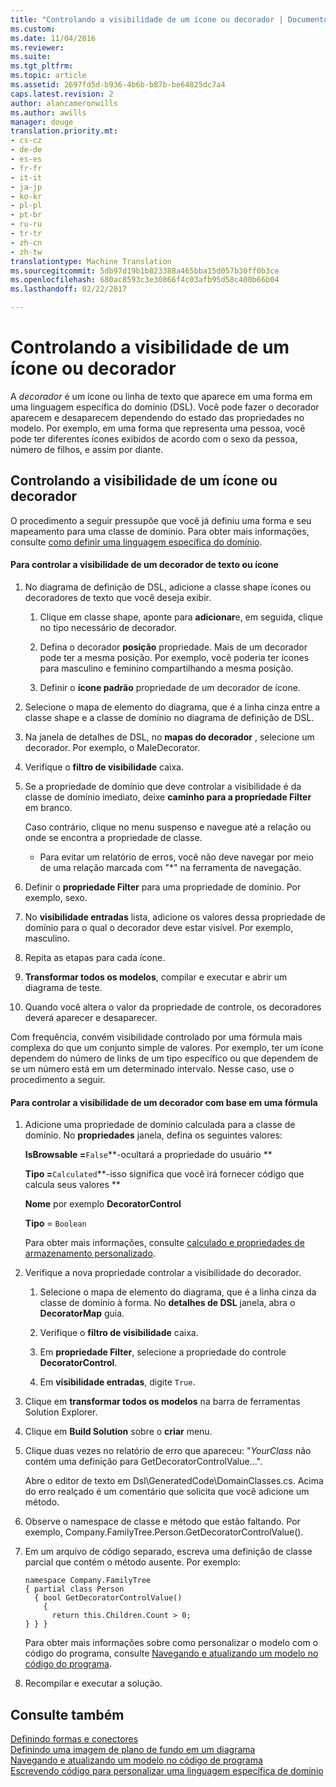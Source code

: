 ```yaml
---
title: "Controlando a visibilidade de um ícone ou decorador | Documentos do Microsoft"
ms.custom: 
ms.date: 11/04/2016
ms.reviewer: 
ms.suite: 
ms.tgt_pltfrm: 
ms.topic: article
ms.assetid: 2697fd5d-b936-4b6b-b87b-be64825dc7a4
caps.latest.revision: 2
author: alancameronwills
ms.author: awills
manager: douge
translation.priority.mt:
- cs-cz
- de-de
- es-es
- fr-fr
- it-it
- ja-jp
- ko-kr
- pl-pl
- pt-br
- ru-ru
- tr-tr
- zh-cn
- zh-tw
translationtype: Machine Translation
ms.sourcegitcommit: 5db97d19b1b823388a465bba15d057b30ff0b3ce
ms.openlocfilehash: 680ac8593c3e30866f4c03afb95d58c400b66b04
ms.lasthandoff: 02/22/2017

---
```

# <a name="controlling-the-visibility-of-an-icon-or-decorator"></a>Controlando a visibilidade de um ícone ou decorador
A *decorador* é um ícone ou linha de texto que aparece em uma forma em uma linguagem específica do domínio (DSL). Você pode fazer o decorador aparecem e desaparecem dependendo do estado das propriedades no modelo. Por exemplo, em uma forma que representa uma pessoa, você pode ter diferentes ícones exibidos de acordo com o sexo da pessoa, número de filhos, e assim por diante.  
  
## <a name="controlling-the-visibility-of-an-icon-or-decorator"></a>Controlando a visibilidade de um ícone ou decorador  
 O procedimento a seguir pressupõe que você já definiu uma forma e seu mapeamento para uma classe de domínio. Para obter mais informações, consulte [como definir uma linguagem específica do domínio](../modeling/how-to-define-a-domain-specific-language.md).  
  
#### <a name="to-control-the-visibility-of-an-icon-or-text-decorator"></a>Para controlar a visibilidade de um decorador de texto ou ícone  
  
1.  No diagrama de definição de DSL, adicione a classe shape ícones ou decoradores de texto que você deseja exibir.  
  
    1.  Clique em classe shape, aponte para **adicionar**e, em seguida, clique no tipo necessário de decorador.  
  
    2.  Defina o decorador **posição** propriedade. Mais de um decorador pode ter a mesma posição. Por exemplo, você poderia ter ícones para masculino e feminino compartilhando a mesma posição.  
  
    3.  Definir o **ícone padrão** propriedade de um decorador de ícone.  
  
2.  Selecione o mapa de elemento do diagrama, que é a linha cinza entre a classe shape e a classe de domínio no diagrama de definição de DSL.  
  
3.  Na janela de detalhes de DSL, no **mapas do decorador** , selecione um decorador. Por exemplo, o MaleDecorator.  
  
4.  Verifique o **filtro de visibilidade** caixa.  
  
5.  Se a propriedade de domínio que deve controlar a visibilidade é da classe de domínio imediato, deixe **caminho para a propriedade Filter** em branco.  
  
     Caso contrário, clique no menu suspenso e navegue até a relação ou onde se encontra a propriedade de classe.  
  
    -   Para evitar um relatório de erros, você não deve navegar por meio de uma relação marcada com "*" na ferramenta de navegação.  
  
6.  Definir o **propriedade Filter** para uma propriedade de domínio. Por exemplo, sexo.  
  
7.  No **visibilidade entradas** lista, adicione os valores dessa propriedade de domínio para o qual o decorador deve estar visível. Por exemplo, masculino.  
  
8.  Repita as etapas para cada ícone.  
  
9. **Transformar todos os modelos**, compilar e executar e abrir um diagrama de teste.  
  
10. Quando você altera o valor da propriedade de controle, os decoradores deverá aparecer e desaparecer.  
  
 Com frequência, convém visibilidade controlado por uma fórmula mais complexa do que um conjunto simple de valores. Por exemplo, ter um ícone dependem do número de links de um tipo específico ou que dependem de se um número está em um determinado intervalo. Nesse caso, use o procedimento a seguir.  
  
#### <a name="to-control-the-visibility-of-a-decorator-based-on-a-formula"></a>Para controlar a visibilidade de um decorador com base em uma fórmula  
  
1.  Adicione uma propriedade de domínio calculada para a classe de domínio. No **propriedades** janela, defina os seguintes valores:  
  
     **IsBrowsable =**`False`**-ocultará a propriedade do usuário    **  
  
     **Tipo =**`Calculated`**-isso significa que você irá fornecer código que calcula seus valores    **  
  
     **Nome** por exemplo **DecoratorControl**  
  
     **Tipo** = `Boolean`  
  
     Para obter mais informações, consulte [calculado e propriedades de armazenamento personalizado](../modeling/calculated-and-custom-storage-properties.md).  
  
2.  Verifique a nova propriedade controlar a visibilidade do decorador.  
  
    1.  Selecione o mapa de elemento do diagrama, que é a linha cinza da classe de domínio à forma. No **detalhes de DSL** janela, abra o **DecoratorMap** guia.  
  
    2.  Verifique o **filtro de visibilidade** caixa.  
  
    3.  Em **propriedade Filter**, selecione a propriedade do controle **DecoratorControl**.  
  
    4.  Em **visibilidade entradas**, digite `True`.  
  
3.  Clique em **transformar todos os modelos** na barra de ferramentas Solution Explorer.  
  
4.  Clique em **Build Solution** sobre o **criar** menu.  
  
5.  Clique duas vezes no relatório de erro que apareceu: "*YourClass* não contém uma definição para GetDecoratorControlValue...".  
  
     Abre o editor de texto em Dsl\GeneratedCode\DomainClasses.cs. Acima do erro realçado é um comentário que solicita que você adicione um método.  
  
6.  Observe o namespace de classe e método que estão faltando.  Por exemplo, Company.FamilyTree.Person.GetDecoratorControlValue().  
  
7.  Em um arquivo de código separado, escreva uma definição de classe parcial que contém o método ausente. Por exemplo:  
  
    ```  
    namespace Company.FamilyTree  
    { partial class Person  
      { bool GetDecoratorControlValue()  
        {  
          return this.Children.Count > 0;  
    } } }  
    ```  
  
     Para obter mais informações sobre como personalizar o modelo com o código do programa, consulte [Navegando e atualizando um modelo no código do programa](../modeling/navigating-and-updating-a-model-in-program-code.md).  
  
8.  Recompilar e executar a solução.  
  
## <a name="see-also"></a>Consulte também  
 [Definindo formas e conectores](../modeling/defining-shapes-and-connectors.md)   
 [Definindo uma imagem de plano de fundo em um diagrama](../modeling/setting-a-background-image-on-a-diagram.md)   
 [Navegando e atualizando um modelo no código de programa](../modeling/navigating-and-updating-a-model-in-program-code.md)   
 [Escrevendo código para personalizar uma linguagem específica de domínio](../modeling/writing-code-to-customise-a-domain-specific-language.md)
